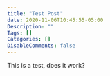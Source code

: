 ```yaml
---
title: "Test Post"
date: 2020-11-06T10:45:55-05:00
Description: ""
Tags: []
Categories: []
DisableComments: false
---
```


This is a test, does it work?
